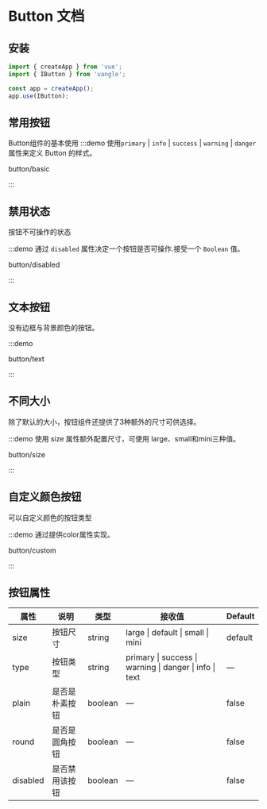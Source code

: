 # Button 文档

## 安装
```javascript
import { createApp } from 'vue';
import { IButton } from 'vangle';

const app = createApp();
app.use(IButton);
```

## 常用按钮
Button组件的基本使用
:::demo 使用`primary` | `info` | `success` | `warning` | `danger`属性来定义 Button 的样式。

button/basic

:::

## 禁用状态

按钮不可操作的状态

:::demo 通过 `disabled` 属性决定一个按钮是否可操作.接受一个 `Boolean` 值。

button/disabled

:::

## 文本按钮

没有边框与背景颜色的按钮。

:::demo

button/text

:::

## 不同大小

除了默认的大小，按钮组件还提供了3种额外的尺寸可供选择。

:::demo 使用 size 属性额外配置尺寸，可使用 large、small和mini三种值。

button/size

:::

## 自定义颜色按钮
可以自定义颜色的按钮类型


:::demo 通过提供color属性实现。

button/custom

:::

## 按钮属性

| 属性     | 说明           | 类型    | 接收值                                                  | Default |
| -------- | -------------- | ------- | ------------------------------------------------------- | ------- |
| size     | 按钮尺寸       | string  | large \| default  \| small \| mini                      | default |
| type     | 按钮类型       | string  | primary \| success \| warning \| danger \| info \| text | —       |
| plain    | 是否是朴素按钮 | boolean | —                                                       | false   |
| round    | 是否是圆角按钮 | boolean | —                                                       | false   |
| disabled | 是否禁用该按钮 | boolean | —                                                       | false   |

